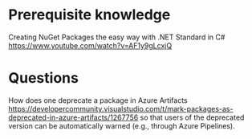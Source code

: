 # Prerequisite knowledge
Creating NuGet Packages the easy way with .NET Standard in C#
https://www.youtube.com/watch?v=AF1y9gLcxjQ

# Questions
How does one deprecate a package in Azure Artifacts
https://developercommunity.visualstudio.com/t/mark-packages-as-deprecated-in-azure-artifacts/1267756
so that users of the deprecated version can be automatically warned (e.g., through Azure Pipelines).